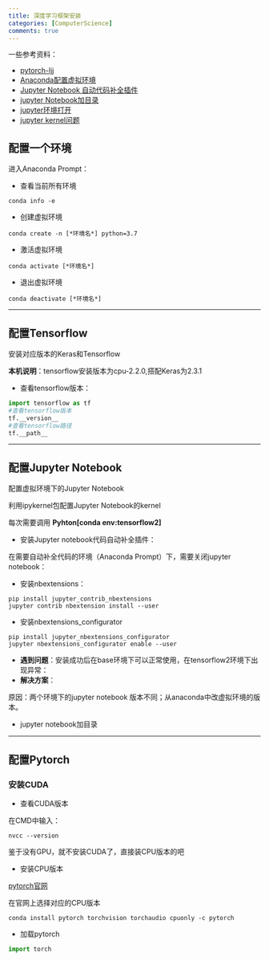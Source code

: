 ```yaml
---
title: 深度学习框架安装
categories: [ComputerScience]
comments: true
---
```


一些参考资料：
+ [pytorch-ljj](https://github.com/info-ruc/Web-20)
+ [Anaconda配置虚拟环境](https://zhuanlan.zhihu.com/p/94744929)
+ [Jupyter Notebook 自动代码补全插件](https://blog.csdn.net/weixin_37595559/article/details/81540482)
+ [jupyter Notebook加目录](https://cloud.tencent.com/developer/article/1407815#:~:text=%E5%90%AF%E5%8A%A8%20Jupyter%20Notebook%EF%BC%8C%E5%BC%80%E5%90%AF%E7%9B%AE%E5%BD%95%20%20%E4%B8%8A%E9%9D%A2%E4%B8%A4%E4%B8%AA%E6%AD%A5%E9%AA%A4%E9%83%BD%E6%B2%A1%E6%8A%A5%E9%94%99%E5%90%8E%EF%BC%8C%E5%90%AF%E5%8A%A8%20Jupyter%20Notebook%EF%BC%8C%E4%B8%8A%E9%9D%A2%E9%80%89%E9%A1%B9%E6%A0%8F%E4%BC%9A%E5%87%BA%E7%8E%B0%20Nbextensions,Jupyter%20Lab%20%E7%9A%84%20GitHub%20%E3%80%82.%20%E6%9C%AC%E6%96%87%E5%8F%82%E4%B8%8E%20%E8%85%BE%E8%AE%AF%E4%BA%91%E8%87%AA%E5%AA%92%E4%BD%93%E5%88%86%E4%BA%AB%E8%AE%A1%E5%88%92%20%EF%BC%8C%E6%AC%A2%E8%BF%8E%E6%AD%A3%E5%9C%A8%E9%98%85%E8%AF%BB%E7%9A%84%E4%BD%A0%E4%B9%9F%E5%8A%A0%E5%85%A5%EF%BC%8C%E4%B8%80%E8%B5%B7%E5%88%86%E4%BA%AB%E3%80%82.)
+ [jupyter环境打开](https://blog.csdn.net/weixin_43682519/article/details/109852577)
+ [jupyter kernel问题](https://blog.csdn.net/weixin_43682519/article/details/109852577)
## 配置一个环境

进入Anaconda Prompt：

+ 查看当前所有环境

```shell
conda info -e
```
+ 创建虚拟环境

```shell
conda create -n [*环境名*] python=3.7
```
+ 激活虚拟环境

```shell
conda activate [*环境名*]
```

+ 退出虚拟环境

```shell
conda deactivate [*环境名*]
```
---
## 配置Tensorflow

安装对应版本的Keras和Tensorflow

**本机说明**：tensorflow安装版本为cpu-2.2.0,搭配Keras为2.3.1

+ 查看tensorflow版本：

```python
import tensorflow as tf
#查看tensorflow版本
tf.__version__
#查看tensorflow路径
tf.__path__
```

---
## 配置Jupyter Notebook

配置虚拟环境下的Jupyter Notebook

利用ipykernel包配置Jupyter Notebook的kernel

每次需要调用 **Pyhton[conda env:tensorflow2]**

+ 安装Jupyter notebook代码自动补全插件：

在需要自动补全代码的环境（Anaconda Prompt）下，需要关闭jupyter notebook：

+ 安装nbextensions：

```shell
pip install jupyter_contrib_nbextensions
jupyter contrib nbextension install --user
```
+ 安装nbextensions_configurator

```shell
pip install jupyter_nbextensions_configurator
jupyter nbextensions_configurator enable --user
```

+ **遇到问题**：安装成功后在base环境下可以正常使用，在tensorflow2环境下出现异常：
+ **解决方案**：

原因：两个环境下的jupyter notebook 版本不同；从anaconda中改虚拟环境的版本。

+ jupyter notebook加目录


---
## 配置Pytorch

### 安装CUDA
+ 查看CUDA版本

在CMD中输入：
```shell
nvcc --version
```
鉴于没有GPU，就不安装CUDA了，直接装CPU版本的吧

+ 安装CPU版本

[pytorch官网](https://pytorch.org/)

在官网上选择对应的CPU版本

```shell
conda install pytorch torchvision torchaudio cpuonly -c pytorch
```

+ 加载pytorch

```python
import torch
```
